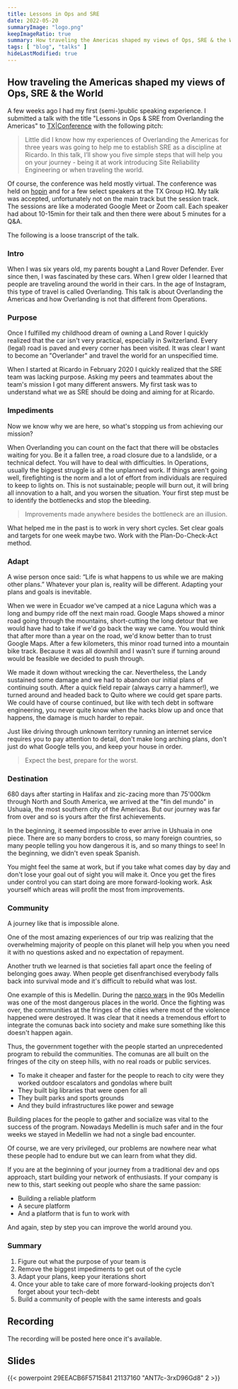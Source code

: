 ```yaml
---
title: Lessons in Ops and SRE
date: 2022-05-20
summaryImage: "logo.png"
keepImageRatio: true
summary: How traveling the Americas shaped my views of Ops, SRE & the World.
tags: [ "blog", "talks" ]
hideLastModified: true
---
```


## How traveling the Americas shaped my views of Ops, SRE & the World

A few weeks ago I had my first (semi-)public speaking experience. I submitted a talk with the title "Lessons in Ops & SRE from Overlanding the Americas" to [TX|Conference](https://conf.tx.group/) with the following pitch:

>Little did I know how my experiences of Overlanding the Americas for three years was going to help me to establish SRE as a discipline at Ricardo.
In this talk, I’ll show you five simple steps that will help you on your journey - being it at work introducing Site Reliability Engineering or when traveling the world.

Of course, the conference was held mostly virtual. The conference was held on [hopin](https://hopin.to/) and for a few select speakers at the TX Group HQ. My talk was accepted, unfortunately not on the main track but the session track.
The sessions are like a moderated Google Meet or Zoom call. Each speaker had about 10-15min for their talk and then there were about 5 minutes for a Q&A.

The following is a loose transcript of the talk.

### Intro

When I was six years old, my parents bought a Land Rover Defender. Ever since then, I was fascinated by these cars. When I grew older I learned that people are traveling around the world in their cars. In the age of Instagram, this type of travel is called Overlanding.
This talk is about Overlanding the Americas and how Overlanding is not that different from Operations.

### Purpose

Once I fulfilled my childhood dream of owning a Land Rover I quickly realized that the car isn't very practical, especially in Switzerland. Every (legal) road  is paved and every corner has been visited. It was clear I want to become an "Overlander" and travel the world for an unspecified time.

When I started at Ricardo in February 2020 I quickly realized that the SRE team was lacking purpose. Asking my peers and teammates about the team's mission I got many different answers. My first task was to understand what we as SRE should be doing and aiming for at Ricardo.

### Impediments

Now we know why we are here, so what's stopping us from achieving our mission?

When Overlanding you can count on the fact that there will be obstacles waiting for you. Be it a fallen tree, a road closure due to a landslide, or a technical defect. You will have to deal with difficulties.
In Operations, usually the biggest struggle is all the unplanned work. If things aren't going well, firefighting is the norm and a lot of effort from individuals are required to keep to lights on. This is not sustainable; people will burn out, it will bring all innovation to a halt, and you worsen the situation.
Your first step must be to identify the bottlenecks and stop the bleeding.

>Improvements made anywhere besides the bottleneck are an illusion.

What helped me in the past is to work in very short cycles. Set clear goals and targets for one week maybe two. Work with the Plan-Do-Check-Act method.

### Adapt

A wise person once said: “Life is what happens to us while we are making other plans.”
Whatever your plan is, reality will be different. Adapting your plans and goals is inevitable.

When we were in Ecuador we've camped at a nice Laguna which was a long and bumpy ride off the next main road. Google Maps showed a minor road going through the mountains, short-cutting the long detour that we would have had to take if we'd go back the way we came. You would think that after more than a year on the road, we'd know better than to trust Google Maps.
After a few kilometers, this minor road turned into a mountain bike track. Because it was all downhill and I wasn't sure if turning around would be feasible we decided to push through.

We made it down without wrecking the car. Nevertheless, the Landy sustained some damage and we had to abandon our initial plans of continuing south. After a quick field repair (always carry a hammer!),  we turned around and headed back to Quito where we could get spare parts.
We could have of course continued, but like with tech debt in software engineering, you never quite know when the hacks blow up and once that happens, the damage is much harder to repair.

Just like driving through unknown territory running an internet service requires you to pay attention to detail, don't make long arching plans, don't just do what Google tells you, and keep your house in order.

>Expect the best, prepare for the worst.

### Destination

680 days after starting in Halifax and zic-zacing more than 75'000km through North and South America, we arrived at the "fin del mundo" in Ushuaia, the most southern city of the Americas. But our journey was far from over and so is yours after the first achievements.

In the beginning, it seemed impossible to ever arrive in Ushuaia in one piece. There are so many borders to cross, so many foreign countries, so many people telling you how dangerous it is, and so many things to see! In the beginning, we didn't even speak Spanish.

You might feel the same at work, but if you take what comes day by day and don't lose your goal out of sight you will make it. Once you get the fires under control you can start doing are more forward-looking work. Ask yourself which areas will profit the most from improvements.

### Community

A journey like that is impossible alone.

One of the most amazing experiences of our trip was realizing that the overwhelming majority of people on this planet will help you when you need it with no questions asked and no expectation of repayment.

Another truth we learned is that societies fall apart once the feeling of belonging goes away. When people get disenfranchised everybody falls back into survival mode and it's difficult to rebuild what was lost.

One example of this is Medellin. During the [narco wars](https://en.wikipedia.org/wiki/Medell%C3%ADn_Cartel) in the 90s Medellin was one of the most dangerous places in the world. Once the fighting was over, the communities at the fringes of the cities where most of the violence happened were destroyed. It was clear that it needs a tremendous effort to integrate the comunas back into society and make sure something like this doesn't happen again.

Thus, the government together with the people started an unprecedented program to rebuild the communities. The comunas are all built on the fringes of the city on steep hills, with no real roads or public services.

- To make it cheaper and  faster for the people to reach to city were they worked outdoor escalators and gondolas where built
- They built big libraries that were open for all
- They built parks and sports grounds
- And they build infrastructures like power and sewage

Building places for the people to gather and socialize was vital to the success of the program. Nowadays Medellin is much safer and in the four weeks we stayed in Medellin we had not a single bad encounter.

Of course, we are very privileged, our problems are nowhere near what these people had to endure but we can learn from what they did.

If you are at the beginning of your journey from a traditional dev and ops approach, start building your network of enthusiasts. If your company is new to this, start seeking out people who share the same passion:

- Building a reliable platform
- A secure platform
- And a platform that is fun to work with

And again, step by step you can improve the world around you.


### Summary

1. Figure out what the purpose of your team is
2. Remove the biggest impediments to get out of the cycle
3. Adapt your plans, keep your iterations short
4. Once your able to take care of more forward-looking projects don't forget about your tech-debt
5. Build a community of people with the same interests and goals

## Recording

The recording will be posted here once it's available.

## Slides

{{< powerpoint 29EEACB6F5715841 21137160 "ANT7c-3rxD96Gd8" 2 >}}
